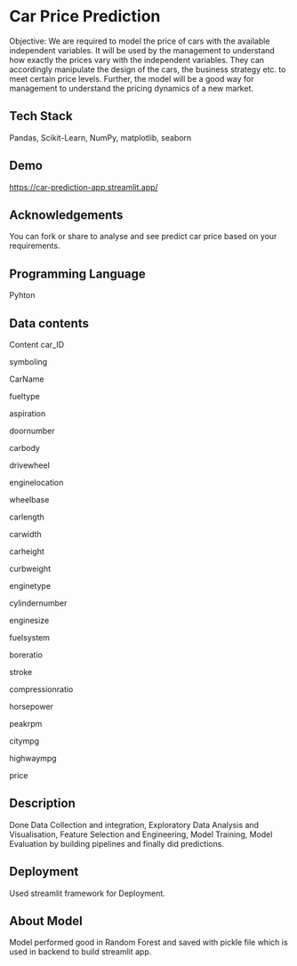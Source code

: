 
# Car Price Prediction

Objective: We are required to model the price of cars with the available independent variables. It will be used by the management to understand how exactly the prices vary with the independent variables. They can accordingly manipulate the design of the cars, the business strategy etc. to meet certain price levels. Further, the model will be a good way for management to understand the pricing dynamics of a new market.


## Tech Stack

Pandas, Scikit-Learn, NumPy, matplotlib, seaborn


## Demo


https://car-prediction-app.streamlit.app/ 
## Acknowledgements

You can fork or share to analyse and see predict car price based on your requirements.


## Programming Language  
Pyhton
## Data contents
Content
car_ID

symboling

CarName

fueltype

aspiration

doornumber

carbody

drivewheel

enginelocation

wheelbase

carlength

carwidth

carheight

curbweight

enginetype

cylindernumber

enginesize

fuelsystem

boreratio

stroke

compressionratio

horsepower

peakrpm

citympg

highwaympg

price
## Description

Done Data Collection and integration, Exploratory Data Analysis and Visualisation, Feature Selection and Engineering, Model Training, Model Evaluation by building pipelines and finally did predictions.
## Deployment

Used streamlit framework for Deployment.


## About Model

Model performed good in Random Forest and saved with pickle file which is used in backend to build streamlit app.
